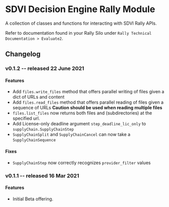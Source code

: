 # SDVI Decision Engine Rally Module

A collection of classes and functions for interacting with SDVI Rally APIs.

Refer to documentation found in your Rally Silo under `Rally Technical Documentation > Evaluate2`.

## Changelog

### v0.1.2 -- released 22 June 2021

#### Features

- Add `files.write_files` method that offers parallel writing of files given a dict of URLs and content
- Add `files.read_files` method that offers parallel reading of files given a sequence of URLs
  **Caution should be used when reading multiple files**
- `files.list_files` now returns both files and (subdirectories) at the specified url.
- Add License-only deadline argument `step_deadline_lic_only` to `supplyChain.SupplyChainStep`
- `SupplyChainSplit` and `SupplyChainCancel` can now take a `SupplyChainSequence`

#### Fixes

- `SupplyChainStep` now correctly recognizes `provider_filter` values

### v0.1.1 -- released 16 Mar 2021

#### Features

- Initial Beta offering.
